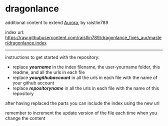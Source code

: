 # dragonlance

additional content to extend [Aurora](https://aurorabuilder.com/), by raistlin789

index url: https://raw.githubusercontent.com/raistlin789/dragonlance_fixes_aur/master/dragonlance.index

---

instructions to get started with the repository:

- replace ***yourname*** in the index filename, the user-yourname folder, this readme, and all the urls in each file
- replace ***yourgithubaccount*** in all the urls in each file with the name of your github account
- replace ***repositoryname*** in all the urls in each file with the name of this repository

after having replaced the parts you can include the index using the new url

remember to increment the update version of the file each time when you change the content
